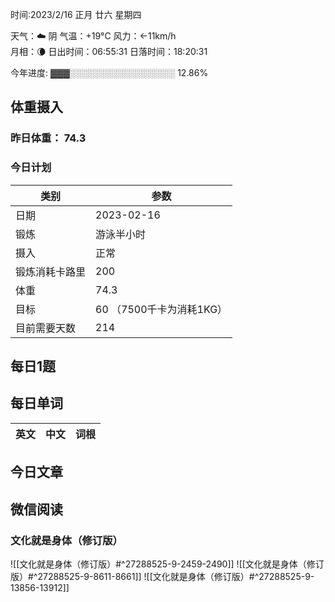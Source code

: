 

时间:2023/2/16 正月 廿六 星期四

天气：☁️   阴 气温：+19°C 风力：←11km/h  
月相：🌘 日出时间：06:55:31 日落时间：18:20:31

今年进度: ▓▓▓░░░░░░░░░░░░░░░░░ 12.86%

## 体重摄入

### 昨日体重： 74.3
### 今日计划
| 类别           | 参数                    |
| -------------- | ----------------------- |
| 日期           | 2023-02-16               |
| 锻炼           |     游泳半小时          |
| 摄入           | 正常 |
| 锻炼消耗卡路里 | 200 |
| 体重           |  74.3                      |
| 目标           | 60      （7500千卡为消耗1KG）                |
| 目前需要天数               | 214                          |

## 每日1题


## 每日单词

| 英文       | 中文       |词根|
| ---------- | ---------- | ---|


## 今日文章



## 微信阅读

<!-- start of weread -->

### 文化就是身体（修订版）
![[文化就是身体（修订版）#^27288525-9-2459-2490]]
![[文化就是身体（修订版）#^27288525-9-8611-8661]]
![[文化就是身体（修订版）#^27288525-9-13856-13912]]

<!-- end of weread -->
